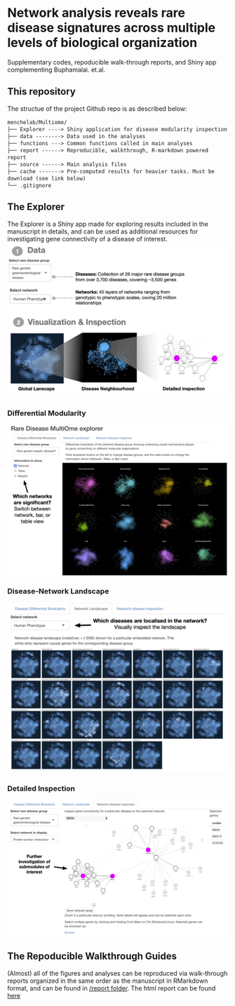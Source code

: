 # Network analysis reveals rare disease signatures across multiple levels of biological organization

Supplementary codes, repoducible walk-through reports, and Shiny app complementing Buphamalai. et.al.


## This repository
The structue of the project Github repo is as described below:
```
menchelab/Multiome/
├── Explorer ----> Shiny application for disease modularity inspection
├── data --------> Data used in the analyses
├── functions ---> Common functions called in main analyses
├── report ------> Reproducible, walkthrough, R-markdown powered report
├── source ------> Main analysis files
├── cache -------> Pre-computed results for heavier tasks. Must be download (see link below) 
└── .gitignore
```

## The Explorer
The Explorer is a Shiny app made for exploring results included in the manuscript in details, and can be used as additional resources for investigating gene connectivity of a disease of interest.
![Overview](https://github.com/menchelab/MultiOme/blob/main/Explorer/Figs/github/github_readme_overview.png?raw=true)

### Differential Modularity
![Differential Modularity](https://github.com/menchelab/MultiOme/blob/main/Explorer/Figs/github/github_readme_DiffMod.png?raw=true)


### Disease-Network Landscape
![Disease-Network Landscape](https://github.com/menchelab/MultiOme/blob/main/Explorer/Figs/github/github_readme_Landscape.png?raw=true)


### Detailed Inspection
![Detailed Inspection](https://github.com/menchelab/MultiOme/blob/main/Explorer/Figs/github/github_readme_Inspection.png?raw=true)

## The Repoducible Walkthrough Guides
(Almost) all of the figures and analyses can be reproduced via walk-through reports organized in the same order as the manuscript in RMarkdown format, and can be found in [/report folder](report).
The html report can be found [here](/report/Supplementary_report.html)
